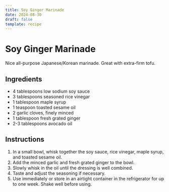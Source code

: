 ```yaml
---
title: Soy Ginger Marinade
date: 2024-08-30
draft: false
template: recipe
---
```


# Soy Ginger Marinade

Nice all-purpose Japanese/Korean marinade. Great with extra-firm tofu.

## Ingredients

* 4 tablespoons low sodium soy sauce
* 3 tablespoons seasoned rice vinegar
* 1 tablespoon maple syrup
* 1 teaspoon toasted sesame oil
* 2 garlic cloves, finely minced
* 1 tablespoon fresh grated ginger
* 2-3 tablespoons avocado oil

## Instructions

1. In a small bowl, whisk together the soy sauce, rice vinegar, maple syrup, and toasted sesame oil.
2. Add the minced garlic and fresh grated ginger to the bowl.
3. Slowly whisk in the oil until the dressing is well combined.
4. Taste and adjust the seasoning if necessary.
5. Use immediately or store in an airtight container in the refrigerator for up to one week. Shake well before using.

